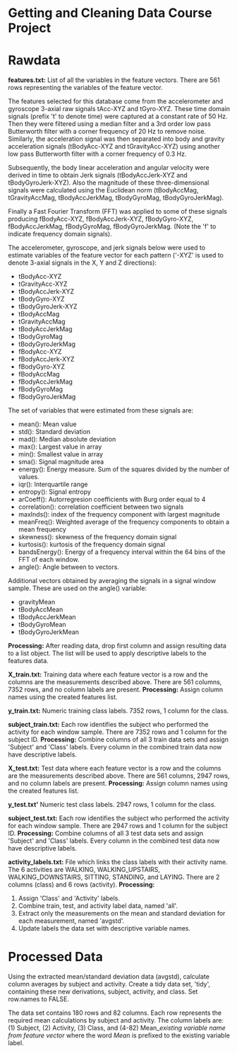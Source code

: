# Getting and Cleaning Data Course Project

# Rawdata

__features.txt:__  List of all the variables in the feature vectors.  There are 561 rows representing the variables of the feature vector.

The features selected for this database come from the accelerometer and gyroscope 3-axial raw signals tAcc-XYZ and tGyro-XYZ. 
These time domain signals (prefix 't' to denote time) were captured at a constant rate of 50 Hz. Then they were filtered using 
a median filter and a 3rd order low pass Butterworth filter with a corner frequency of 20 Hz to remove noise. Similarly, the 
acceleration signal was then separated into body and gravity acceleration signals (tBodyAcc-XYZ and tGravityAcc-XYZ) using another 
low pass Butterworth filter with a corner frequency of 0.3 Hz. 

Subsequently, the body linear acceleration and angular velocity were derived in time to obtain Jerk signals 
(tBodyAccJerk-XYZ and tBodyGyroJerk-XYZ). Also the magnitude of these three-dimensional signals were calculated using 
the Euclidean norm (tBodyAccMag, tGravityAccMag, tBodyAccJerkMag, tBodyGyroMag, tBodyGyroJerkMag). 

Finally a Fast Fourier Transform (FFT) was applied to some of these signals producing 
fBodyAcc-XYZ, fBodyAccJerk-XYZ, fBodyGyro-XYZ, fBodyAccJerkMag, fBodyGyroMag, fBodyGyroJerkMag. 
(Note the 'f' to indicate frequency domain signals). 

The accelerometer, gyroscope, and jerk signals below were used to estimate variables of the feature vector for each pattern ('-XYZ' is used to denote 3-axial signals in the X, Y and Z directions):

* tBodyAcc-XYZ
* tGravityAcc-XYZ
* tBodyAccJerk-XYZ
* tBodyGyro-XYZ
* tBodyGyroJerk-XYZ
* tBodyAccMag
* tGravityAccMag
* tBodyAccJerkMag
* tBodyGyroMag
* tBodyGyroJerkMag
* fBodyAcc-XYZ
* fBodyAccJerk-XYZ
* fBodyGyro-XYZ
* fBodyAccMag
* fBodyAccJerkMag
* fBodyGyroMag
* fBodyGyroJerkMag
	
The set of variables that were estimated from these signals are: 

* mean(): Mean value
* std(): Standard deviation
* mad(): Median absolute deviation 
* max(): Largest value in array
* min(): Smallest value in array
* sma(): Signal magnitude area
* energy(): Energy measure. Sum of the squares divided by the number of values. 
* iqr(): Interquartile range 
* entropy(): Signal entropy
* arCoeff(): Autorregresion coefficients with Burg order equal to 4
* correlation(): correlation coefficient between two signals
* maxInds(): index of the frequency component with largest magnitude
* meanFreq(): Weighted average of the frequency components to obtain a mean frequency
* skewness(): skewness of the frequency domain signal 
* kurtosis(): kurtosis of the frequency domain signal 
* bandsEnergy(): Energy of a frequency interval within the 64 bins of the FFT of each window.
* angle(): Angle between to vectors.
	
Additional vectors obtained by averaging the signals in a signal window sample. These are used on the angle() variable:
	
* gravityMean
* tBodyAccMean
* tBodyAccJerkMean
* tBodyGyroMean
* tBodyGyroJerkMean

__Processing:__  After reading data, drop first column and assign resulting data to a list object.  The list will be used to apply descriptive labels to the features data.


__X_train.txt:__  Training data where each feature vector is a row and the columns are the measurements described above.  There are 561 columns, 7352 rows, and no column labels are present.  __Processing:__  Assign column names using the created features list.
 
__y_train.txt:__  Numeric training class labels. 7352 rows, 1 column for the class.

__subject_train.txt:__  Each row identifies the subject who performed the activity for each window sample. There are 7352 rows and 1 column for the subject ID.  __Processing:__  Combine columns of all 3 train data sets and assign 'Subject' and 'Class' labels.  Every column in the combined train data now have descriptive labels.
       
__X_test.txt:__  Test data where each feature vector is a row and the columns are the measurements described above.  There are 561 columns, 2947 rows, and no column labels are present.  __Processing:__  Assign column names using the created features list.

__y_test.txt'__  Numeric test class labels. 2947 rows, 1 column for the class.

__subject_test.txt:__  Each row identifies the subject who performed the activity for each window sample. There are 2947 rows and 1 column for the subject ID.  __Processing:__  Combine columns of all 3 test data sets and assign 'Subject' and 'Class' labels.  Every column in the combined test data now have descriptive labels.

    
__activity_labels.txt:__ File which links the class labels with their activity name.  The 6 activities are WALKING, WALKING_UPSTAIRS, WALKING_DOWNSTAIRS, SITTING, STANDING, and LAYING.  There are 2 columns (class) and 6 rows (activity). 
__Processing:__  
1. Assign 'Class' and 'Activity' labels.
2. Combine train, test, and activity label data, named 'all'.
3. Extract only the measurements on the mean and standard deviation for each measurement, named 'avgstd'.
4. Update labels the data set with descriptive variable names. 

# Processed Data

Using the extracted mean/standard deviation data (avgstd), calculate column averages by subject and activity.
Create a tidy data set, 'tidy', containing these new derivations, subject, activity, and class.  Set row.names to FALSE.

The data set contains 180 rows and 82 columns.  Each row represents the required mean calculations by subject and activity.
The column labels are: (1) Subject, (2) Activity, (3) Class, and (4-82) Mean_*existing variable name from feature vector* where the word _Mean_ is prefixed to the existing variable label.	

	 
